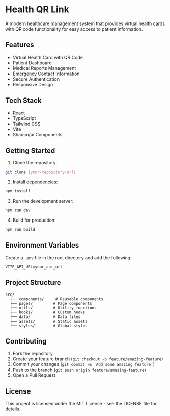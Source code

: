 # Health QR Link

A modern healthcare management system that provides virtual health cards with QR code functionality for easy access to patient information.

## Features

- Virtual Health Card with QR Code
- Patient Dashboard
- Medical Reports Management
- Emergency Contact Information
- Secure Authentication
- Responsive Design

## Tech Stack

- React
- TypeScript
- Tailwind CSS
- Vite
- Shadcn/ui Components

## Getting Started

1. Clone the repository:
```bash
git clone [your-repository-url]
```

2. Install dependencies:
```bash
npm install
```

3. Run the development server:
```bash
npm run dev
```

4. Build for production:
```bash
npm run build
```

## Environment Variables

Create a `.env` file in the root directory and add the following:

```env
VITE_API_URL=your_api_url
```

## Project Structure

```
src/
  ├── components/     # Reusable components
  ├── pages/         # Page components
  ├── utils/         # Utility functions
  ├── hooks/         # Custom hooks
  ├── data/          # Data files
  ├── assets/        # Static assets
  └── styles/        # Global styles
```

## Contributing

1. Fork the repository
2. Create your feature branch (`git checkout -b feature/amazing-feature`)
3. Commit your changes (`git commit -m 'Add some amazing feature'`)
4. Push to the branch (`git push origin feature/amazing-feature`)
5. Open a Pull Request

## License

This project is licensed under the MIT License - see the LICENSE file for details.
